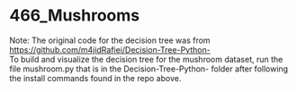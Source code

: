 # 466_Mushrooms  
Note: The original code for the decision tree was from https://github.com/m4jidRafiei/Decision-Tree-Python-  
To build and visualize the decision tree for the mushroom dataset, run the file mushroom.py that is in the Decision-Tree-Python- folder after following the install commands found in the repo above.
